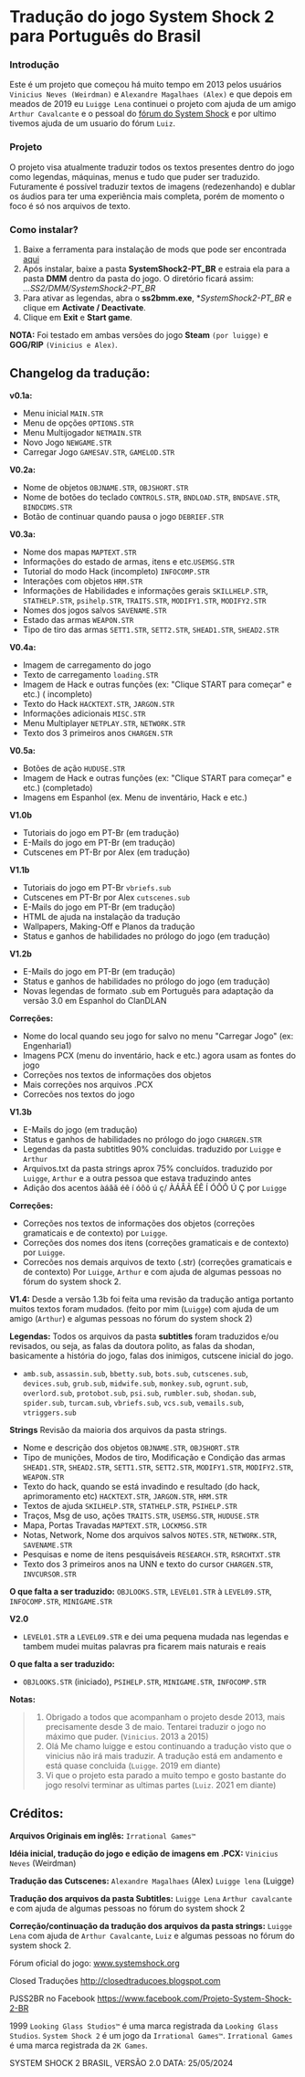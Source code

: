 # Tradução do jogo System Shock 2 para Português do Brasil
### Introdução
Este é um projeto que começou há muito tempo em 2013 pelos usuários `Vinicius Neves (Weirdman)` e `Alexandre Magalhaes (Alex)` e que depois em meados de 2019 eu `Luigge Lena` continuei o projeto com ajuda de um amigo `Arthur Cavalcante` e o pessoal do [fórum do System Shock](www.systemshock.org) e por ultimo tivemos ajuda de um usuario do fórum `Luiz`.
### Projeto
O projeto visa atualmente traduzir todos os textos presentes dentro do jogo como legendas, máquinas, menus e tudo que puder ser traduzido. Futuramente é possível traduzir textos de imagens (redezenhando) e dublar os áudios para ter uma experiência mais completa, porém de momento o foco é só nos arquivos de texto.

### Como instalar?
1. Baixe a ferramenta para instalação de mods que pode ser encontrada [aqui](https://www.systemshock.org/index.php?topic=4141.msg129248#msg129248)
2. Após instalar, baixe a pasta **SystemShock2-PT_BR** e estraia ela para a pasta **DMM** dentro da pasta do jogo. O diretório ficará assim: *...SS2/DMM/SystemShock2-PT_BR*
3. Para ativar as legendas, abra o **ss2bmm.exe**, **SystemShock2-PT_BR* e clique em **Activate / Deactivate**.
4. Clique em **Exit** e **Start game**.

**NOTA:** Foi testado em ambas versões do jogo **Steam** `(por luigge)` e **GOG/RIP** `(Vinicius e Alex)`.

## Changelog da tradução:

**v0.1a:**
* Menu inicial `MAIN.STR`
* Menu de opções `OPTIONS.STR`
* Menu Multijogador `NETMAIN.STR` 
* Novo Jogo `NEWGAME.STR`
* Carregar Jogo `GAMESAV.STR`, `GAMELOD.STR` 

**V0.2a:**
* Nome de objetos `OBJNAME.STR`, `OBJSHORT.STR`
* Nome de botões do teclado `CONTROLS.STR`, `BNDLOAD.STR`, `BNDSAVE.STR`, `BINDCDMS.STR`
* Botão de continuar quando pausa o jogo `DEBRIEF.STR`

**V0.3a:**
* Nome dos mapas `MAPTEXT.STR`
* Informações do estado de armas, itens e etc.`USEMSG.STR`
* Tutorial do modo Hack (incompleto) `INFOCOMP.STR`
* Interações com objetos `HRM.STR`
* Informações de Habilidades e informações gerais `SKILLHELP.STR`, `STATHELP.STR`, `psihelp.STR`, `TRAITS.STR`, `MODIFY1.STR`, `MODIFY2.STR`
* Nomes dos jogos salvos `SAVENAME.STR`
* Estado das armas `WEAPON.STR`
* Tipo de tiro das armas `SETT1.STR`, `SETT2.STR`, `SHEAD1.STR`, `SHEAD2.STR`

**V0.4a:**
 * Imagem de carregamento do jogo
 * Texto de carregamento `loading.STR`
 * Imagem de Hack e outras funções (ex: "Clique START para começar" e etc.) ( incompleto)
 * Texto do Hack `HACKTEXT.STR`, `JARGON.STR`
 * Informações adicionais `MISC.STR`
 * Menu Multiplayer `NETPLAY.STR`, `NETWORK.STR`
 * Texto dos 3 primeiros anos `CHARGEN.STR`
 

**V0.5a:**
 * Botões de ação `HUDUSE.STR`
 * Imagem de Hack e outras funções (ex: "Clique START para começar" e etc.) (completado)
 * Imagens em Espanhol (ex. Menu de inventário, Hack e etc.)

**V1.0b**
* Tutoriais do jogo em PT-Br (em tradução)
* E-Mails do jogo em PT-Br (em tradução)
* Cutscenes em PT-Br por Alex (em tradução)



**V1.1b**
* Tutoriais do jogo em PT-Br `vbriefs.sub`
* Cutscenes em PT-Br por Alex `cutscenes.sub`
* E-Mails do jogo em PT-Br (em tradução)
* HTML de ajuda na instalação da tradução
* Wallpapers, Making-Off e Planos da tradução
* Status e ganhos de habilidades no prólogo do jogo (em tradução)
 

**V1.2b**
* E-Mails do jogo em PT-Br (em tradução)
* Status e ganhos de habilidades no prólogo do jogo (em tradução)
* Novas legendas de formato .sub em Português para adaptação da versão 3.0 em Espanhol do ClanDLAN

**Correções:**
 * Nome do local quando seu jogo for salvo no menu "Carregar Jogo" (ex: Engenharia1)
 * Imagens PCX (menu do inventário, hack e etc.) agora usam as fontes do jogo
 * Correções nos textos de informações dos objetos
 * Mais correções nos arquivos .PCX
 * Correcões nos textos do jogo


**V1.3b**
* E-Mails do jogo (em tradução)
* Status e ganhos de habilidades no prólogo do jogo `CHARGEN.STR`
* Legendas da pasta subtitles 90% concluidas. traduzido por `Luigge` e `Arthur`
* Arquivos.txt da pasta strings aprox 75% concluídos. traduzido por `Luigge`, `Arthur` e a outra pessoa que estava traduzindo antes
* Adição dos acentos àáâã éê í óôõ ú ç/ ÀÁÂÃ ÉÊ Í ÓÔÕ Ú Ç por `Luigge`

**Correções:**
* Correções nos textos de informações dos objetos (correções gramaticais e de contexto) por `Luigge`.
* Correções dos nomes dos itens (correções gramaticais e de contexto) por `Luigge`.
* Correcões nos demais arquivos de texto (.str) (correções gramaticais e de contexto) Por `Luigge`, `Arthur` e com ajuda de algumas pessoas no fórum do system shock 2.
  
**V1.4:**
 Desde a versão 1.3b foi feita uma revisão da tradução antiga portanto muitos textos foram mudados. (feito por mim (`Luigge`) com ajuda de um amigo (`Arthur`) e algumas pessoas no fórum do system shock 2)

**Legendas:**
Todos os arquivos da pasta **subtitles** foram traduzidos e/ou revisados, ou seja, as falas da doutora polito, as falas da shodan, basicamente a história do jogo, falas dos inimigos, cutscene inicial do jogo.

* `amb.sub`, `assassin.sub`, `bbetty.sub`, `bots.sub`, `cutscenes.sub`, `devices.sub`, `grub.sub`, `midwife.sub`, `monkey.sub`, `ogrunt.sub`, `overlord.sub`, `protobot.sub`, `psi.sub`, `rumbler.sub`, `shodan.sub`, `spider.sub`, `turcam.sub`, `vbriefs.sub`, `vcs.sub`, `vemails.sub`, `vtriggers.sub` 

**Strings**
Revisão da maioria dos arquivos da pasta strings.

* Nome e descrição dos objetos `OBJNAME.STR`, `OBJSHORT.STR`
* Tipo de munições, Modos de tiro, Modificação e Condição das armas `SHEAD1.STR`, `SHEAD2.STR`, `SETT1.STR`, `SETT2.STR`, `MODIFY1.STR`, `MODIFY2.STR`, `WEAPON.STR`
* Texto do hack, quando se está invadindo e resultado (do hack, aprimoramento etc)  `HACKTEXT.STR`, `JARGON.STR`, `HRM.STR`
* Textos de ajuda `SKILHELP.STR`, `STATHELP.STR`, `PSIHELP.STR`
* Traços, Msg de uso, ações `TRAITS.STR`, `USEMSG.STR`, `HUDUSE.STR`
* Mapa, Portas Travadas `MAPTEXT.STR`, `LOCKMSG.STR`
* Notas, Network, Nome dos arquivos salvos `NOTES.STR`, `NETWORK.STR`, `SAVENAME.STR`
* Pesquisas e nome de itens pesquisáveis `RESEARCH.STR`, `RSRCHTXT.STR`
* Texto dos 3 primeiros anos na UNN e texto do cursor `CHARGEN.STR`, `INVCURSOR.STR` 
 
**O que falta a ser traduzido:**
 `OBJLOOKS.STR`, `LEVEL01.STR` à `LEVEL09.STR`, `INFOCOMP.STR`, `MINIGAME.STR`

**V2.0**
* `LEVEL01.STR` a `LEVEL09.STR` e dei uma pequena mudada nas legendas e tambem mudei muitas palavras pra ficarem mais naturais e reais

**O que falta a ser traduzido:**
* `OBJLOOKS.STR` (iniciado), `PSIHELP.STR`, `MINIGAME.STR`, `INFOCOMP.STR`

**Notas:**
> 1. Obrigado a todos que acompanham o projeto desde 2013, mais precisamente desde 3 de maio.
Tentarei traduzir o jogo no máximo que puder. (`Vinicius`. 2013 a 2015)
> 2. Olá Me chamo luigge e estou continuando a tradução visto que o vinicius não irá mais traduzir.
A tradução está em andamento e está quase concluida (`Luigge`. 2019 em diante)
> 3. Vi que o projeto esta parado a muito tempo e gosto bastante do jogo resolvi terminar as ultimas
partes (`Luiz`. 2021 em diante)

## Créditos:
**Arquivos Originais em inglês:** 
`Irrational Games™`

**Idéia inicial, tradução do jogo e edição de imagens em .PCX:** 
`Vinicius Neves` (Weirdman)

**Tradução das Cutscenes:**
`Alexandre Magalhaes` (Alex)
`Luigge lena` (Luigge)

**Tradução dos arquivos da pasta Subtitles:**
`Luigge Lena`
`Arthur cavalcante`
e com ajuda de algumas pessoas no fórum do system shock 2

**Correção/continuação da tradução dos arquivos da pasta strings:**
`Luigge Lena` com ajuda de `Arthur Cavalcante`, `Luiz` e algumas pessoas no fórum do system shock 2.


Fórum oficial do jogo:
www.systemshock.org

Closed Traduções
http://closedtraducoes.blogspot.com

PJSS2BR no Facebook
https://www.facebook.com/Projeto-System-Shock-2-BR


1999 `Looking Glass Studios™` é uma marca registrada da `Looking Glass Studios`. 
`System Shock 2` é um jogo da `Irrational Games™`. `Irrational Games` é uma marca registrada da `2K Games`.

SYSTEM SHOCK 2 BRASIL, VERSÃO 2.0
DATA: 25/05/2024
